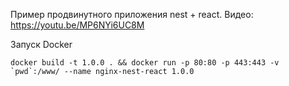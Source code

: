 Пример продвинутного приложения nest + react.
Видео: https://youtu.be/MP6NYi6UC8M 

Запуск Docker
```shell script
docker build -t 1.0.0 . && docker run -p 80:80 -p 443:443 -v `pwd`:/www/ --name nginx-nest-react 1.0.0
```
